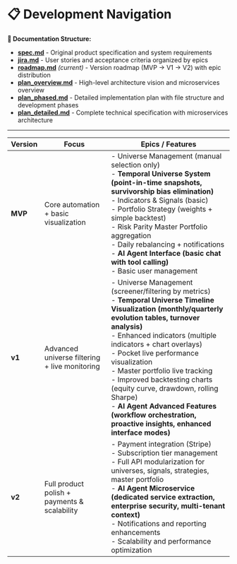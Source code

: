 # 📋 Development Navigation

**📄 Documentation Structure:**
- **[spec.md](./spec.md)** - Original product specification and system requirements
- **[jira.md](./jira.md)** - User stories and acceptance criteria organized by epics
- **[roadmap.md](./roadmap.md)** *(current)* - Version roadmap (MVP → V1 → V2) with epic distribution
- **[plan_overview.md](./plan_overview.md)** - High-level architecture vision and microservices overview  
- **[plan_phased.md](./plan_phased.md)** - Detailed implementation plan with file structure and development phases
- **[plan_detailed.md](./plan_detailed.md)** - Complete technical specification with microservices architecture

---

| Version | Focus                                         | Epics / Features                                                                                                                                                                                                                                                                       |
| ------- | --------------------------------------------- | -------------------------------------------------------------------------------------------------------------------------------------------------------------------------------------------------------------------------------------------------------------------------------------- |
| **MVP** | Core automation + basic visualization         | - Universe Management (manual selection only) <br> - **Temporal Universe System (point-in-time snapshots, survivorship bias elimination)** <br> - Indicators & Signals (basic) <br> - Portfolio Strategy (weights + simple backtest) <br> - Risk Parity Master Portfolio aggregation <br> - Daily rebalancing + notifications <br> - **AI Agent Interface (basic chat with tool calling)** <br> - Basic user management                          |
| **v1**  | Advanced universe filtering + live monitoring | - Universe Management (screener/filtering by metrics) <br> - **Temporal Universe Timeline Visualization (monthly/quarterly evolution tables, turnover analysis)** <br> - Enhanced indicators (multiple indicators + chart overlays) <br> - Pocket live performance visualization <br> - Master portfolio live tracking <br> - Improved backtesting charts (equity curve, drawdown, rolling Sharpe) <br> - **AI Agent Advanced Features (workflow orchestration, proactive insights, enhanced interface modes)** |
| **v2**  | Full product polish + payments & scalability  | - Payment integration (Stripe) <br> - Subscription tier management <br> - Full API modularization for universes, signals, strategies, master portfolio <br> - **AI Agent Microservice (dedicated service extraction, enterprise security, multi-tenant context)** <br> - Notifications and reporting enhancements <br> - Scalability and performance optimization                                 |
